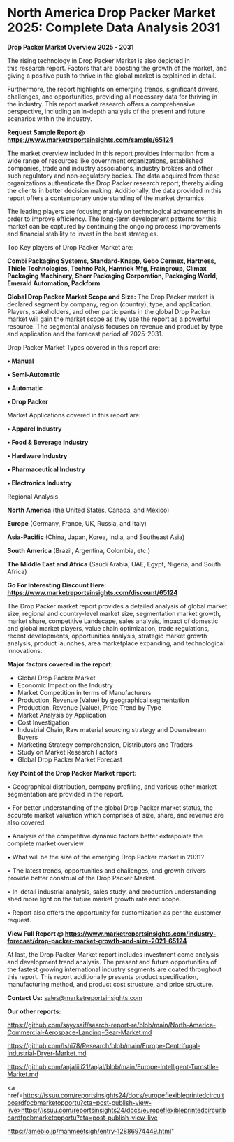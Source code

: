 # North America Drop Packer Market 2025: Complete Data Analysis 2031

<Strong> Drop Packer Market Overview 2025 - 2031</strong>

The rising technology in Drop Packer Market is also depicted in this research report. Factors that are boosting the growth of the market, and giving a positive push to thrive in the global market is explained in detail.

Furthermore, the report highlights on emerging trends, significant drivers, challenges, and opportunities, providing all necessary data for thriving in the industry. This report market research offers a comprehensive perspective, including an in-depth analysis of the present and future scenarios within the industry.

<strong>Request Sample Report @ <a href=https://www.marketreportsinsights.com/sample/65124>https://www.marketreportsinsights.com/sample/65124</a></strong>

The market overview included in this report provides information from a wide range of resources like government organizations, established companies, trade and industry associations, industry brokers and other such regulatory and non-regulatory bodies. The data acquired from these organizations authenticate the Drop Packer research report, thereby aiding the clients in better decision making. Additionally, the data provided in this report offers a contemporary understanding of the market dynamics.

The leading players are focusing mainly on technological advancements in order to improve efficiency. The long-term development patterns for this market can be captured by continuing the ongoing process improvements and financial stability to invest in the best strategies.

Top Key players of Drop Packer Market are:

<strong>Combi Packaging Systems, Standard-Knapp, Gebo Cermex, Hartness, Thiele Technologies, Techno Pak, Hamrick Mfg, Fraingroup, Climax Packaging Machinery, Shorr Packaging Corporation, Packaging World, Emerald Automation, Packform</strong>

<strong><b>Global Drop Packer Market Scope and Size:</b></strong>
The Drop Packer market is declared segment by company, region (country), type, and application. Players, stakeholders, and other participants in the global Drop Packer market will gain the market scope as they use the report as a powerful resource. The segmental analysis focuses on revenue and product by type and application and the forecast period of 2025-2031.

Drop Packer Market Types covered in this report are:

<strong>• Manual

• Semi-Automatic

• Automatic

• Drop Packer</strong>

Market Applications covered in this report are:

<strong>• Apparel Industry

• Food & Beverage Industry

• Hardware Industry

• Pharmaceutical Industry

• Electronics Industry</strong> 

Regional Analysis

<strong>North America</strong> (the United States, Canada, and Mexico)

<strong>Europe</strong> (Germany, France, UK, Russia, and Italy)

<strong>Asia-Pacific</strong> (China, Japan, Korea, India, and Southeast Asia)

<strong>South America</strong> (Brazil, Argentina, Colombia, etc.)

<strong>The Middle East and Africa</strong> (Saudi Arabia, UAE, Egypt, Nigeria, and South Africa)

<strong>Go For Interesting Discount Here: <a href=https://www.marketreportsinsights.com/discount/65124>https://www.marketreportsinsights.com/discount/65124</a></strong>

The Drop Packer market report provides a detailed analysis of global market size, regional and country-level market size, segmentation market growth, market share, competitive Landscape, sales analysis, impact of domestic and global market players, value chain optimization, trade regulations, recent developments, opportunities analysis, strategic market growth analysis, product launches, area marketplace expanding, and technological innovations.

<strong><b>Major factors covered in the report:</b></strong>
<ul>
  <li>Global Drop Packer Market </li>
  <li>Economic Impact on the Industry</li>
  <li>Market Competition in terms of Manufacturers</li>
  <li>Production, Revenue (Value) by geographical segmentation</li>
  <li>Production, Revenue (Value), Price Trend by Type</li>
  <li>Market Analysis by Application</li>
  <li>Cost Investigation</li>
  <li>Industrial Chain, Raw material sourcing strategy and Downstream Buyers</li>
  <li>Marketing Strategy comprehension, Distributors and Traders</li>
  <li>Study on Market Research Factors</li>
  <li>Global Drop Packer Market Forecast</li>
</ul>

<strong><b>Key Point of the Drop Packer Market report:</b></strong>

• Geographical distribution, company profiling, and various other market segmentation are provided in the report.

• For better understanding of the global Drop Packer market status, the accurate market valuation which comprises of size, share, and revenue are also covered.

• Analysis of the competitive dynamic factors better extrapolate the complete market overview

• What will be the size of the emerging Drop Packer market in 2031?

• The latest trends, opportunities and challenges, and growth drivers provide better construal of the Drop Packer Market.

• In-detail industrial analysis, sales study, and production understanding shed more light on the future market growth rate and scope.

• Report also offers the opportunity for customization as per the customer request.

<strong><b>View Full Report @ <a href=https://www.marketreportsinsights.com/industry-forecast/drop-packer-market-growth-and-size-2021-65124>https://www.marketreportsinsights.com/industry-forecast/drop-packer-market-growth-and-size-2021-65124</a></b></strong>


At last, the Drop Packer Market report includes investment come analysis and development trend analysis. The present and future opportunities of the fastest growing international industry segments are coated throughout this report. This report additionally presents product specification, manufacturing method, and product cost structure, and price structure.

<strong>Contact Us:</strong>
sales@marketreportsinsights.com

<strong>Our other reports:</strong>

<a href=https://github.com/sayysaif/search-report-re/blob/main/North-America-Commercial-Aerospace-Landing-Gear-Market.md>https://github.com/sayysaif/search-report-re/blob/main/North-America-Commercial-Aerospace-Landing-Gear-Market.md</a>

<a href=https://github.com/Ishi78/Research/blob/main/Europe-Centrifugal-Industrial-Dryer-Market.md>https://github.com/Ishi78/Research/blob/main/Europe-Centrifugal-Industrial-Dryer-Market.md</a>

<a href=https://github.com/anjaliiii21/anjal/blob/main/Europe-Intelligent-Turnstile-Market.md>https://github.com/anjaliiii21/anjal/blob/main/Europe-Intelligent-Turnstile-Market.md</a>

<a href=https://issuu.com/reportsinsights24/docs/europeflexibleprintedcircuitboardfpcbmarketopportu?cta=post-publish-view-live>https://issuu.com/reportsinsights24/docs/europeflexibleprintedcircuitboardfpcbmarketopportu?cta=post-publish-view-live</a>

<a href=https://ameblo.jp/manmeetsigh/entry-12886974449.html>https://ameblo.jp/manmeetsigh/entry-12886974449.html</a>"

